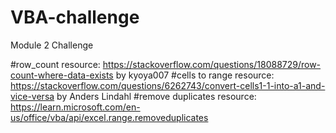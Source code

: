 # VBA-challenge
Module 2 Challenge

#row_count resource: https://stackoverflow.com/questions/18088729/row-count-where-data-exists by kyoya007
#cells to range resource: https://stackoverflow.com/questions/6262743/convert-cells1-1-into-a1-and-vice-versa by Anders Lindahl
#remove duplicates resource: https://learn.microsoft.com/en-us/office/vba/api/excel.range.removeduplicates
